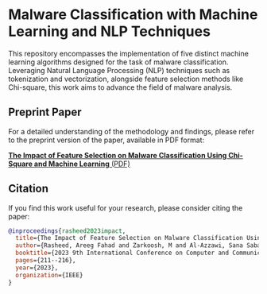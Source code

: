 # Malware Classification with Machine Learning and NLP Techniques

This repository encompasses the implementation of five distinct machine learning algorithms designed for the task of malware classification. Leveraging Natural Language Processing (NLP) techniques such as tokenization and vectorization, alongside feature selection methods like Chi-square, this work aims to advance the field of malware analysis.

## Preprint Paper

For a detailed understanding of the methodology and findings, please refer to the preprint version of the paper, available in PDF format:

[**The Impact of Feature Selection on Malware Classification Using Chi-Square and Machine Learning** (PDF)](https://github.com/AREEG94FAHAD/chisqaure/blob/main/preprintpaper.pdf)

## Citation

If you find this work useful for your research, please consider citing the paper:

```bibtex
@inproceedings{rasheed2023impact,
  title={The Impact of Feature Selection on Malware Classification Using Chi-Square and Machine Learning},
  author={Rasheed, Areeg Fahad and Zarkoosh, M and Al-Azzawi, Sana Sabah},
  booktitle={2023 9th International Conference on Computer and Communication Engineering (ICCCE)},
  pages={211--216},
  year={2023},
  organization={IEEE}
}

